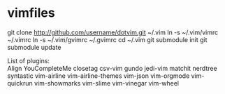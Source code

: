 # vimfiles


  git clone http://github.com/username/dotvim.git ~/.vim
  ln -s ~/.vim/vimrc ~/.vimrc
  ln -s ~/.vim/gvimrc ~/.gvimrc
  cd ~/.vim
  git submodule init
  git submodule update

List of plugins:   
  Align
  YouCompleteMe
  closetag
  csv-vim
  gundo
  jedi-vim
  matchit
  nerdtree
  syntastic
  vim-airline
  vim-airline-themes
  vim-json
  vim-orgmode
  vim-quickrun
  vim-showmarks
  vim-slime
  vim-vinegar
  vim-wheel
